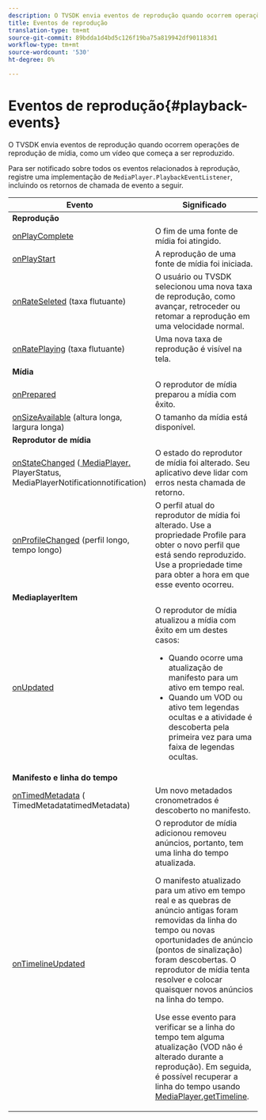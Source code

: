 ```yaml
---
description: O TVSDK envia eventos de reprodução quando ocorrem operações de reprodução de mídia, como um vídeo que começa a ser reproduzido.
title: Eventos de reprodução
translation-type: tm+mt
source-git-commit: 89bdda1d4bd5c126f19ba75a819942df901183d1
workflow-type: tm+mt
source-wordcount: '530'
ht-degree: 0%

---
```



# Eventos de reprodução{#playback-events}

O TVSDK envia eventos de reprodução quando ocorrem operações de reprodução de mídia, como um vídeo que começa a ser reproduzido.

Para ser notificado sobre todos os eventos relacionados à reprodução, registre uma implementação de `MediaPlayer.PlaybackEventListener`, incluindo os retornos de chamada de evento a seguir.

<table frame="all" colsep="1" rowsep="1"> 
 <thead> 
  <tr rowsep="1"> 
   <th colname="1" class="entry"> Evento </th> 
   <th colname="2" class="entry"> Significado </th> 
  </tr> 
 </thead>
 <tbody> 
  <tr rowsep="1"> 
   <td colname="col1"><b>Reprodução</b> </td> 
   <td colname="col2"> </td> 
  </tr> 
  <tr rowsep="1"> 
   <td colname="1"> <a href="https://help.adobe.com/en_US/primetime/api/psdk/javadoc_1.4/com/adobe/mediacore/MediaPlayer.PlaybackEventListener.html#onPlayComplete%28%29" format="html" scope="external"> onPlayComplete</a> </td> 
   <td colname="2"> O fim de uma fonte de mídia foi atingido. </td> 
  </tr> 
  <tr rowsep="1"> 
   <td colname="1"> <a href="https://help.adobe.com/en_US/primetime/api/psdk/javadoc_1.4/com/adobe/mediacore/MediaPlayer.PlaybackEventListener.html#onPlayStart%28%29" format="html" scope="external"> onPlayStart</a> </td> 
   <td colname="2"> A reprodução de uma fonte de mídia foi iniciada. </td> 
  </tr> 
  <tr rowsep="1"> 
   <td colname="1"> <a href="https://help.adobe.com/en_US/primetime/api/psdk/javadoc_1.4/com/adobe/mediacore/MediaPlayer.PlaybackEventListener.html#onRateSelected%28float%29" format="html" scope="external"> onRateSeleted</a>  (taxa flutuante) </td> 
   <td colname="2"> O usuário ou TVSDK selecionou uma nova taxa de reprodução, como avançar, retroceder ou retomar a reprodução em uma velocidade normal. </td> 
  </tr> 
  <tr rowsep="1"> 
   <td colname="1"><a href="https://help.adobe.com/en_US/primetime/api/psdk/javadoc_1.4/com/adobe/mediacore/MediaPlayer.PlaybackEventListener.html#onRatePlaying%28float%29" format="html" scope="external"> onRatePlaying</a>  (taxa flutuante) </td> 
   <td colname="2"> Uma nova taxa de reprodução é visível na tela. </td> 
  </tr> 
  <tr rowsep="1"> 
   <td colname="col1"><b>Mídia</b> </td> 
   <td colname="col2"> </td> 
  </tr> 
  <tr rowsep="1"> 
   <td colname="1"> <a href="https://help.adobe.com/en_US/primetime/api/psdk/javadoc_1.4/com/adobe/mediacore/MediaPlayer.PlaybackEventListener.html#onPrepared%28%29" format="html" scope="external"> onPrepared</a> </td> 
   <td colname="2"> O reprodutor de mídia preparou a mídia com êxito. </td> 
  </tr> 
  <tr rowsep="1"> 
   <td colname="1"> <a href="https://help.adobe.com/en_US/primetime/api/psdk/javadoc_1.4/com/adobe/mediacore/MediaPlayer.PlaybackEventListener.html#onSizeAvailable%28long,%20long%29" format="html" scope="external"> onSizeAvailable</a>  (altura longa, largura longa) </td> 
   <td colname="2"> O tamanho da mídia está disponível. </td> 
  </tr> 
  <tr rowsep="1"> 
   <td colname="col1"><b>Reprodutor de mídia</b> </td> 
   <td colname="col2"> </td> 
  </tr> 
  <tr rowsep="1"> 
   <td colname="1"><a href="https://help.adobe.com/en_US/primetime/api/psdk/javadoc_1.4/com/adobe/mediacore/MediaPlayer.PlaybackEventListener.html#onStateChanged%28com.adobe.mediacore.MediaPlayer.PlayerState,com.adobe.mediacore.MediaPlayerNotification%29" format="html" scope="external"> onStateChanged</a>  (<a href="https://help.adobe.com/en_US/primetime/api/psdk/javadoc_1.4/com/adobe/mediacore/MediaPlayer.PlayerState.html" format="html" scope="external"> MediaPlayer.</a> PlayerStatus,  <a href="https://help.adobe.com/en_US/primetime/api/psdk/javadoc_1.4/com/adobe/mediacore/MediaPlayerNotification.html" format="html" scope="external"> </a> MediaPlayerNotificationnotification) </td> 
   <td colname="2"> O estado do reprodutor de mídia foi alterado. Seu aplicativo deve lidar com erros nesta chamada de retorno. </td> 
  </tr> 
  <tr rowsep="1"> 
   <td colname="1"> <a href="https://help.adobe.com/en_US/primetime/api/psdk/javadoc_1.4/com/adobe/mediacore/MediaPlayer.PlaybackEventListener.html#onProfileChanged%28long,%20long%29" format="html" scope="external"> onProfileChanged</a>  (perfil longo, tempo longo) </td> 
   <td colname="2"> O perfil atual do reprodutor de mídia foi alterado. Use a propriedade <span class="codeph"> Profile</span> para obter o novo perfil que está sendo reproduzido. Use a propriedade <span class="codeph"> time</span> para obter a hora em que esse evento ocorreu. </td> 
  </tr> 
  <tr rowsep="1"> 
   <td colname="col1"><b>MediaplayerItem</b> </td> 
   <td colname="col2"> </td> 
  </tr> 
  <tr rowsep="1"> 
   <td colname="1"><a href="https://help.adobe.com/en_US/primetime/api/psdk/javadoc_1.4/com/adobe/mediacore/MediaPlayer.PlaybackEventListener.html#onUpdated%28%29" format="html" scope="external"> onUpdated</a> </td> 
   <td colname="2">O reprodutor de mídia atualizou a mídia com êxito em um destes casos: 
    <ul> 
     <li>Quando ocorre uma atualização de manifesto para um ativo em tempo real.</li> 
     <li>Quando um VOD ou ativo tem legendas ocultas e a atividade é descoberta pela primeira vez para uma faixa de legendas ocultas. </li> 
    </ul> </td> 
  </tr> 
  <tr rowsep="1"> 
   <td colname="col1"><b>Manifesto e linha do tempo</b></td> 
   <td colname="col2"> </td> 
  </tr> 
  <tr rowsep="1"> 
   <td colname="1"> <a href="https://help.adobe.com/en_US/primetime/api/psdk/javadoc_1.4/com/adobe/mediacore/MediaPlayer.PlaybackEventListener.html#onTimedMetadata%28com.adobe.mediacore.metadata.TimedMetadata%29" format="html" scope="external"> onTimedMetadata</a>  (<a href="https://help.adobe.com/en_US/primetime/api/psdk/javadoc_1.4/com/adobe/mediacore/metadata/TimedMetadata.html" format="html" scope="external"> </a> TimedMetadatatimedMetadata) </td> 
   <td colname="2"> Um novo metadados cronometrados é descoberto no manifesto. </td> 
  </tr> 
  <tr rowsep="0"> 
   <td colname="1"><a href="https://help.adobe.com/en_US/primetime/api/psdk/javadoc_1.4/com/adobe/mediacore/MediaPlayer.PlaybackEventListener.html#onTimelineUpdated%28%29" format="html" scope="external"> onTimelineUpdated</a> </td> 
   <td colname="2">O reprodutor de mídia adicionou removeu anúncios, portanto, tem uma linha do tempo atualizada. <p>O manifesto atualizado para um ativo em tempo real e as quebras de anúncio antigas foram removidas da linha do tempo ou novas oportunidades de anúncio (pontos de sinalização) foram descobertas. O reprodutor de mídia tenta resolver e colocar quaisquer novos anúncios na linha do tempo. </p><p> Use esse evento para verificar se a linha do tempo tem alguma atualização (VOD não é alterado durante a reprodução). Em seguida, é possível recuperar a linha do tempo usando <a href="https://help.adobe.com/en_US/primetime/api/psdk/javadoc_1.4/com/adobe/mediacore/MediaPlayer.html#getTimeline%28%29" format="html" scope="external"> MediaPlayer.getTimeline</a>. </p> </td> 
  </tr> 
 </tbody> 
</table>
